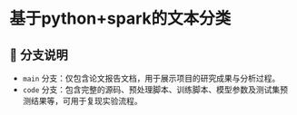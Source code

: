# 基于python+spark的文本分类
## 🧾 分支说明

- `main` 分支：仅包含论文报告文档，用于展示项目的研究成果与分析过程。
- `code` 分支：包含完整的源码、预处理脚本、训练脚本、模型参数及测试集预测结果等，可用于复现实验流程。
